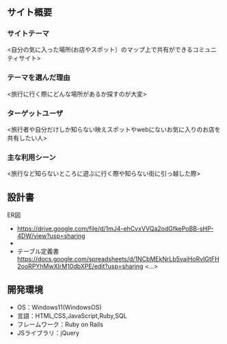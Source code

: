 # <KoKo>

## サイト概要
### サイトテーマ
<自分の気に入った場所(お店やスポット）のマップ上で共有ができるコミュニティサイト>

### テーマを選んだ理由
<旅行に行く際にどんな場所があるか探すのが大変>

### ターゲットユーザ
<旅行者や自分だけしか知らない映えスポットやwebにないお気に入りのお店を共有したい人>

### 主な利用シーン
<旅行など知らないところに遊ぶに行く際や知らない街に引っ越した際>

## 設計書
  ER図
- https://drive.google.com/file/d/1mJ4-ehCvxVVQa2odGfkePoBB-sHP-4DW/view?usp=sharing
-
- テーブル定義書
  https://docs.google.com/spreadsheets/d/1NCbMEkNrLb5vajHoRvIGtFH2ooRPYhMwXIrM10dbXPE/edit?usp=sharing
<...>

## 開発環境
- OS：Windows11(WindowsOS)
- 言語：HTML,CSS,JavaScript,Ruby,SQL
- フレームワーク：Ruby on Rails
- JSライブラリ：jQuery
